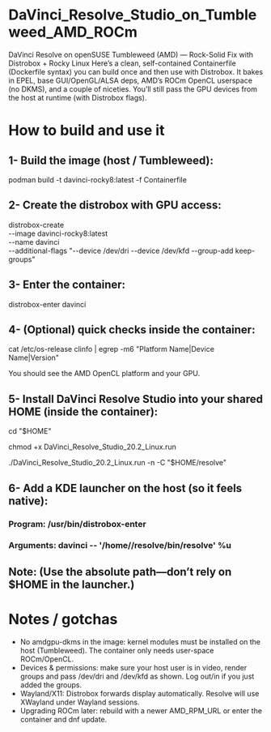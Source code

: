 # DaVinci_Resolve_Studio_on_Tumbleweed_AMD_ROCm
DaVinci Resolve on openSUSE Tumbleweed (AMD) — Rock-Solid Fix with Distrobox + Rocky Linux
Here’s a clean, self-contained Containerfile (Dockerfile syntax) you can build once and then use with Distrobox. It bakes in EPEL, base GUI/OpenGL/ALSA deps, AMD’s ROCm OpenCL userspace (no DKMS), and a couple of niceties. You’ll still pass the GPU devices from the host at runtime (with Distrobox flags).

# How to build and use it
## 1- Build the image (host / Tumbleweed):
podman build -t davinci-rocky8:latest -f Containerfile

## 2- Create the distrobox with GPU access:
distrobox-create \
  --image davinci-rocky8:latest \
  --name davinci \
  --additional-flags "--device /dev/dri --device /dev/kfd --group-add keep-groups"

## 3- Enter the container:
distrobox-enter davinci

## 4- (Optional) quick checks inside the container:
cat /etc/os-release
clinfo | egrep -m6 "Platform Name|Device Name|Version"

You should see the AMD OpenCL platform and your GPU.

## 5- Install DaVinci Resolve Studio into your shared HOME (inside the container):
cd "$HOME"

chmod +x DaVinci_Resolve_Studio_20.2_Linux.run

./DaVinci_Resolve_Studio_20.2_Linux.run -n -C "$HOME/resolve"

## 6- Add a KDE launcher on the host (so it feels native):
### Program: /usr/bin/distrobox-enter
### Arguments: davinci -- '/home/<your-user>/resolve/bin/resolve' %u

## Note: (Use the absolute path—don’t rely on $HOME in the launcher.)

# Notes / gotchas

- No amdgpu-dkms in the image: kernel modules must be installed on the host (Tumbleweed). The container only needs user-space ROCm/OpenCL.
- Devices & permissions: make sure your host user is in video, render groups and pass /dev/dri and /dev/kfd as shown. Log out/in if you just added the groups.
- Wayland/X11: Distrobox forwards display automatically. Resolve will use XWayland under Wayland sessions.
- Upgrading ROCm later: rebuild with a newer AMD_RPM_URL or enter the container and dnf update.
